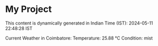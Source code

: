# My Project

This content is dynamically generated in Indian Time (IST): 2024-05-11 22:48:28 IST


Current Weather in Coimbatore:
Temperature: 25.88 °C
Condition: mist
